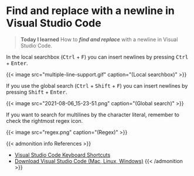 # Find and replace with a newline in Visual Studio Code


> **Today I learned** How to ***find and replace*** with a newline in Visual Studio Code.

In the local searchbox (<kbd>Ctrl</kbd> + <kbd>F</kbd>) you can insert newlines by pressing <kbd>Ctrl</kbd> + <kbd>Enter</kbd>.

<!--more-->

{{< image src="multiple-line-support.gif" caption="(Local searchbox)" >}}

If you use the global search (<kbd>Ctrl</kbd> + <kbd>Shift</kbd> + <kbd>F</kbd>) you can insert newlines by pressing <kbd>Shift</kbd> + <kbd>Enter</kbd>.

{{< image src="2021-08-06_15-23-51.png" caption="(Global search)" >}}

If you want to search for multilines by the character literal, remember to check the rightmost regex icon.

{{< image src="regex.png" caption="(Regex)" >}}

{{< admonition info References >}}
<!---
:(far fa-bookmark fa-fw): Bookmark this page for easy future reference!
--->

- [Visual Studio Code Keyboard Shortcuts](../visual-studio-code-keyboard-shortcuts/)
- [Download Visual Studio Code (Mac, Linux, Windows)](https://code.visualstudio.com/download)
{{< /admonition >}}

